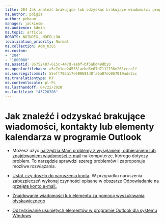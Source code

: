 ```yaml
---
title: 204 Jak znaleźć brakujące lub odzyskać brakujące wiadomości programu Outlook, kalendarz lub kontakty
ms.author: pdigia
author: pebaum
manager: jackiesm
ms.audience: Admin
ms.topic: article
ROBOTS: NOINDEX, NOFOLLOW
localization_priority: Normal
ms.collection: Adm_O365
ms.custom:
- "204"
- "1800008"
ms.assetid: 86752487-615c-447d-aebf-bf5abd49db20
ms.openlocfilehash: a5e7e1ee245331acbd6e67d7112736e261ccca1f
ms.sourcegitcommit: 55eff703a17e500681d8fa6a87eb067019ade3cc
ms.translationtype: MT
ms.contentlocale: pl-PL
ms.lasthandoff: 04/22/2020
ms.locfileid: "43720706"
---
```

# <a name="how-to-find-and-recover-missing-messages-contacts-or-calendar-items-in-outlook"></a>Jak znaleźć i odzyskać brakujące wiadomości, kontakty lub elementy kalendarza w programie Outlook

- Możesz użyć [narzędzia Mam problemy z wysyłaniem, odbieraniem lub znajdowaniem wiadomości e-mail](https://aka.ms/SaRA-OutlookSendReceive) na komputerze, którego dotyczy problem. To narzędzie sprawdzi szereg problemów i zaproponuje możliwe rozwiązania.

- [Ustal, czy doszło do naruszenia konta](https://support.microsoft.com/help/2551603/how-to-determine-whether-your-office-365-account-has-been-compromised). W przypadku naruszenia zabezpieczeń wykonaj czynności opisane w obszarze [Odpowiadanie na przejęte konto e-mail.](https://docs.microsoft.com/office365/securitycompliance/responding-to-a-compromised-email-account)

- [Znajdowanie wiadomości lub elementu za pomocą wyszukiwania błyskawicznego](https://support.office.com/article/69748862-5976-47b9-98e8-ed179f1b9e4d)

- [Odzyskiwanie usuniętych elementów w programie Outlook dla systemu Windows](https://support.office.com/article/49e81f3c-c8f4-4426-a0b9-c0fd751d48ce)
